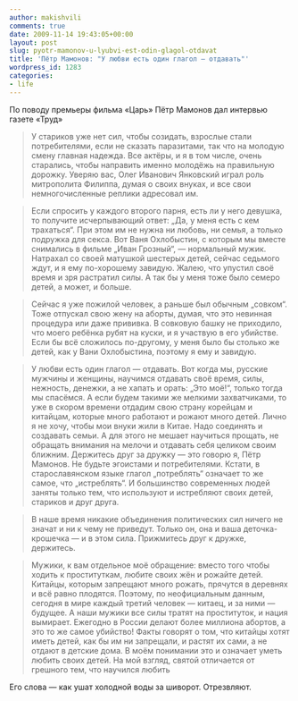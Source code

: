 ```yaml
---
author: makishvili
comments: true
date: 2009-11-14 19:43:05+00:00
layout: post
slug: pyotr-mamonov-u-lyubvi-est-odin-glagol-otdavat
title: 'Пётр Мамонов: "У любви есть один глагол — отдавать"'
wordpress_id: 1283
categories:
- life
---
```


По поводу премьеры фильма «Царь» Пётр Мамонов дал интервью газете «Труд»    
<!-- more -->


> У стариков уже нет сил, чтобы созидать, взрослые стали потребителями, если не сказать паразитами, так что на молодую смену главная надежда. Все актёры, и я в том числе, очень старались, чтобы направить именно молодёжь на правильную дорожку. Уверяю вас, Олег Иванович Янковский играл роль митрополита Филиппа, думая о своих внуках, и все свои немногочисленные реплики адресовал им.

> Если спросить у каждого второго парня, есть ли у него девушка, то получите исчерпывающий ответ: „Да, у меня есть с кем трахаться“. При этом им не нужна ни любовь, ни семья, а только подружка для секса. Вот Ваня Охлобыстин, с которым мы вместе снимались в фильме „Иван Грозный“, — нормальный мужик. Натрахал со своей матушкой шестерых детей, сейчас седьмого ждут, и я ему по-хорошему завидую. Жалею, что упустил своё время и зря растратил силы. А так бы у меня тоже было семеро детей, а может, и больше.

> Сейчас я уже пожилой человек, а раньше был обычным „совком“. Тоже отпускал свою жену на аборты, думая, что это невинная процедура или даже прививка. В совковую башку не приходило, что моего ребёнка рубят на куски, и я участвую в его убийстве. Если бы всё сложилось по-другому, у меня было бы столько же детей, как у Вани Охлобыстина, поэтому я ему и завидую.

> У любви есть один глагол — отдавать. Вот когда мы, русские мужчины и женщины, научимся отдавать своё время, силы, нежность, денежки, а не хапать и орать: „Это моё!“, только тогда мы спасёмся. А если будем такими же мелкими захватчиками, то уже в скором времени отдадим свою страну корейцам и китайцам, которые много работают и рожают много детей. Лично я не хочу, чтобы мои внуки жили в Китае. Надо соединять и создавать семьи. А для этого не мешает научиться прощать, не обращать внимания на мелочи и отдавать себя целиком своим ближним. Держитесь друг за дружку — это говорю я, Пётр Мамонов. Не будьте эгоистами и потребителями. Кстати, в старославянском языке глагол „потреблять“ означает то же самое, что „истреблять“. И большинство современных людей заняты только тем, что используют и истребляют своих детей, стариков и друг друга.

> В наше время никакие объединения политических сил ничего не значат и ни к чему не приведут. Только он, она и ваша деточка-крошечка — и в этом сила. Прижмитесь друг к дружке, держитесь.

> Мужики, к вам отдельное моё обращение: вместо того чтобы ходить к проституткам, любите своих жён и рожайте детей. Китайцы, которым запрещают много рожать, прячутся в деревнях и всё равно плодятся. Поэтому, по неофициальным данным, сегодня в мире каждый третий человек — китаец, и за ними — будущее. А наши мужики все силы тратят на проституток, и нация вымирает. Ежегодно в России делают более миллиона абортов, а это то же самое убийство! Факты говорят о том, что китайцы хотят иметь детей, как бы им ни запрещали, и растят их сами, а не отдают в детские дома. В моём понимании это и означает уметь любить своих детей. На мой взгляд, святой отличается от грешного тем, что научился любить



Его слова — как ушат холодной воды за шиворот. Отрезвляют.
